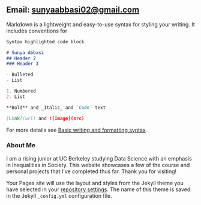 ## Email: sunyaabbasi02@gmail.com

Markdown is a lightweight and easy-to-use syntax for styling your writing. It includes conventions for

```markdown
Syntax highlighted code block

# Sunya Abbasi
## Header 2
### Header 3

- Bulleted
- List

1. Numbered
2. List

**Bold** and _Italic_ and `Code` text

[Link](url) and ![Image](src)
```

For more details see [Basic writing and formatting syntax](https://docs.github.com/en/github/writing-on-github/getting-started-with-writing-and-formatting-on-github/basic-writing-and-formatting-syntax).

### About Me

I am a rising junior at UC Berkeley studying Data Science with an emphasis in Inequalities in Society. This website showcases a few of the course and personal projects that I've completed thus far. Thank you for visiting!

Your Pages site will use the layout and styles from the Jekyll theme you have selected in your [repository settings](https://github.com/sunyaabbasi02/portfolio/settings/pages). The name of this theme is saved in the Jekyll `_config.yml` configuration file.

